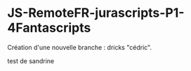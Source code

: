 # JS-RemoteFR-jurascripts-P1-4Fantascripts

Création d'une nouvelle branche : dricks "cédric".

test de sandrine

